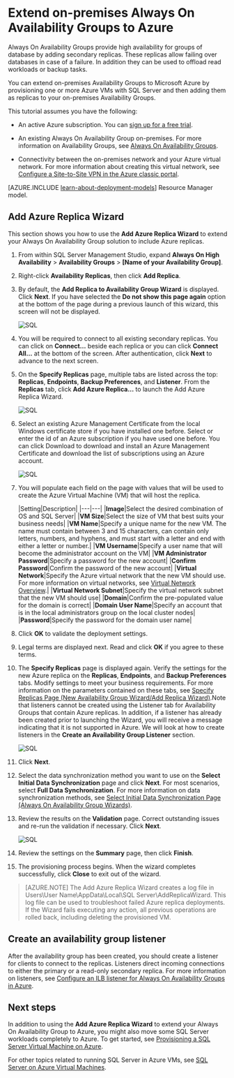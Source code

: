 <properties
	pageTitle="Extend on-premises Always On Availability Groups to Azure | Microsoft Azure"
	description="This tutorial uses resources created with the classic deployment model, and describes how to use the Add Replica wizard in SQL Server Management Studio (SSMS) to add an Always On Availability Group replica in Azure."
	services="virtual-machines-windows"
	documentationCenter="na"
	authors="MikeRayMSFT"
	manager="jhubbard"
	editor=""
	tags="azure-service-management"/>

<tags
	ms.service="virtual-machines-windows"
	ms.date="05/08/2016"
	wacn.date=""/>

# Extend on-premises Always On Availability Groups to Azure

Always On Availability Groups provide high availability for groups of database by adding secondary replicas. These replicas allow failing over databases in case of a failure. In addition they can be used to offload read workloads or backup tasks.

You can extend on-premises Availability Groups to Microsoft Azure by provisioning one or more Azure VMs with SQL Server and then adding them as replicas to your on-premises Availability Groups.

This tutorial assumes you have the following:

- An active Azure subscription. You can [sign up for a free trial](/pricing/1rmb-trial/).

- An existing Always On Availability Group on-premises. For more information on Availability Groups, see [Always On Availability Groups](https://msdn.microsoft.com/library/hh510230.aspx).

- Connectivity between the on-premises network and your Azure virtual network. For more information about creating this virtual network, see [Configure a Site-to-Site VPN in the Azure classic portal](/documentation/articles/vpn-gateway-site-to-site-create/).

[AZURE.INCLUDE [learn-about-deployment-models](../includes/learn-about-deployment-models-classic-include.md)] Resource Manager model.

## Add Azure Replica Wizard

This section shows you how to use the **Add Azure Replica Wizard** to extend your Always On Availability Group solution to include Azure replicas.

1. From within SQL Server Management Studio, expand **Always On High Availability** > **Availability Groups** > **[Name of your Availability Group]**.

1. Right-click **Availability Replicas**, then click **Add Replica**.

1. By default, the **Add Replica to Availability Group Wizard** is displayed. Click **Next**.  If you have selected the **Do not show this page again** option at the bottom of the page during a previous launch of this wizard, this screen will not be displayed.

	![SQL](./media/virtual-machines-windows-classic-sql-onprem-availability/IC742861.png)

1. You will be required to connect to all existing secondary replicas. You can click on **Connect…** beside each replica or you can click **Connect All…** at the bottom of the screen. After authentication, click **Next** to advance to the next screen.

1. On the **Specify Replicas** page, multiple tabs are listed across the top: **Replicas**, **Endpoints**, **Backup Preferences**, and **Listener**. From the **Replicas** tab, click **Add Azure Replica…** to launch the Add Azure Replica Wizard.

	![SQL](./media/virtual-machines-windows-classic-sql-onprem-availability/IC742863.png)

1. Select an existing Azure Management Certificate from the local Windows certificate store if you have installed one before. Select or enter the id of an Azure subscription if you have used one before. You can click Download to download and install an Azure Management Certificate and download the list of subscriptions using an Azure account.

	![SQL](./media/virtual-machines-windows-classic-sql-onprem-availability/IC742864.png)

1. You will populate each field on the page with values that will be used to create the Azure Virtual Machine (VM) that will host the replica.

	|Setting|Description|
|---|---|
|**Image**|Select the desired combination of OS and SQL Server|
|**VM Size**|Select the size of VM that best suits your business needs|
|**VM Name**|Specify a unique name for the new VM. The name must contain between 3 and 15 characters, can contain only letters, numbers, and hyphens, and must start with a letter and end with either a letter or number.|
|**VM Username**|Specify a user name that will become the administrator account on the VM|
|**VM Administrator Password**|Specify a password for the new account|
|**Confirm Password**|Confirm the password of the new account|
|**Virtual Network**|Specify the Azure virtual network that the new VM should use. For more information on virtual networks, see [Virtual Network Overview](/documentation/articles/virtual-networks-overview/).|
|**Virtual Network Subnet**|Specify the virtual network subnet that the new VM should use|
|**Domain**|Confirm the pre-populated value for the domain is correct|
|**Domain User Name**|Specify an account that is in the local administrators group on the local cluster nodes|
|**Password**|Specify the password for the domain user name|

1. Click **OK** to validate the deployment settings.

1. Legal terms are displayed next. Read and click **OK** if you agree to these terms.

1. The **Specify Replicas** page is displayed again. Verify the settings for the new Azure replica on the **Replicas**, **Endpoints**, and **Backup Preferences** tabs. Modify settings to meet your business requirements.  For more information on the parameters contained on these tabs, see [Specify Replicas Page (New Availability Group Wizard/Add Replica Wizard)](https://msdn.microsoft.com/library/hh213088.aspx).Note that listeners cannot be created using the Listener tab for Availability Groups that contain Azure replicas. In addition, if a listener has already been created prior to launching the Wizard, you will receive a message indicating that it is not supported in Azure. We will look at how to create listeners in the **Create an Availability Group Listener** section.

	![SQL](./media/virtual-machines-windows-classic-sql-onprem-availability/IC742865.png)

1. Click **Next**.

1. Select the data synchronization method you want to use on the **Select Initial Data Synchronization** page and click **Next**. For most scenarios, select **Full Data Synchronization**. For more information on data synchronization methods, see [Select Initial Data Synchronization Page (Always On Availability Group Wizards)](https://msdn.microsoft.com/library/hh231021.aspx).

1. Review the results on the **Validation** page. Correct outstanding issues and re-run the validation if necessary. Click **Next**.

	![SQL](./media/virtual-machines-windows-classic-sql-onprem-availability/IC742866.png)

1. Review the settings on the **Summary** page, then click **Finish**.

1. The provisioning process begins. When the wizard completes successfully, click **Close** to exit out of the wizard.

>[AZURE.NOTE] The Add Azure Replica Wizard creates a log file in Users\User Name\AppData\Local\SQL Server\AddReplicaWizard. This log file can be used to troubleshoot failed Azure replica deployments. If the Wizard fails executing any action, all previous operations are rolled back, including deleting the provisioned VM.

## Create an availability group listener

After the availability group has been created, you should create a listener for clients to connect to the replicas. Listeners direct incoming connections to either the primary or a read-only secondary replica. For more information on listeners, see [Configure an ILB listener for Always On Availability Groups in Azure](/documentation/articles/virtual-machines-windows-classic-ps-sql-int-listener/).

## Next steps

In addition to using the **Add Azure Replica Wizard** to extend your Always On Availability Group to Azure, you might also move some SQL Server workloads completely to Azure. To get started, see [Provisioning a SQL Server Virtual Machine on Azure](/documentation/articles/virtual-machines-windows-portal-sql-server-provision/).

For other topics related to running SQL Server in Azure VMs, see [SQL Server on Azure Virtual Machines](/documentation/articles/virtual-machines-windows-sql-server-iaas-overview/).
